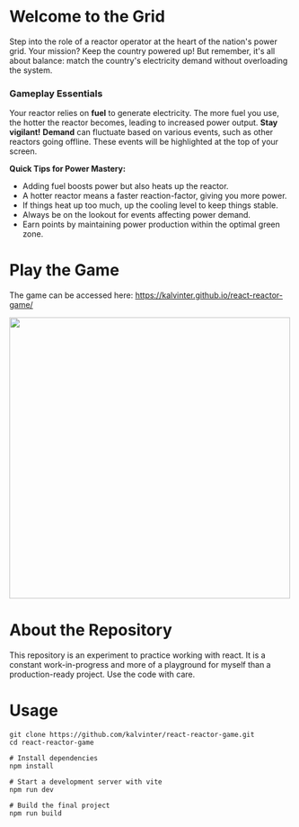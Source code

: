 # Welcome to the Grid
Step into the role of a reactor operator at the heart of the nation's power grid. Your mission? 
Keep the country powered up! But remember, it's all about balance: match the country's electricity demand without overloading the system.

### Gameplay Essentials
Your reactor relies on <b>fuel</b> to generate electricity. The more fuel you use, the hotter the reactor becomes, leading to increased power output.
<b>Stay vigilant!</b> <b>Demand</b> can fluctuate based on various events, such as other reactors going offline. 
These events will be highlighted at the top of your screen.

<strong>Quick Tips for Power Mastery:</strong>
<ul className='list-inside list-disc'>
    <li>Adding fuel boosts power but also heats up the reactor.</li>
    <li>A hotter reactor means a faster reaction-factor, giving you more power.</li>
    <li>If things heat up too much, up the cooling level to keep things stable.</li>
    <li>Always be on the lookout for events affecting power demand.</li>
    <li>Earn points by maintaining power production within the optimal green zone.</li>
</ul>

# Play the Game

The game can be accessed here: https://kalvinter.github.io/react-reactor-game/

<img src="https://github.com/kalvinter/react-reactor-game/assets/37836612/467b1f7c-dd36-48e9-a575-2ad8b89cd2b0" height="500" />

# About the Repository

This repository is an experiment to practice working with react. It is a constant work-in-progress and more of a playground for myself than a production-ready project. Use the code with care.

# Usage
```shell
git clone https://github.com/kalvinter/react-reactor-game.git
cd react-reactor-game

# Install dependencies
npm install

# Start a development server with vite
npm run dev

# Build the final project
npm run build
```

